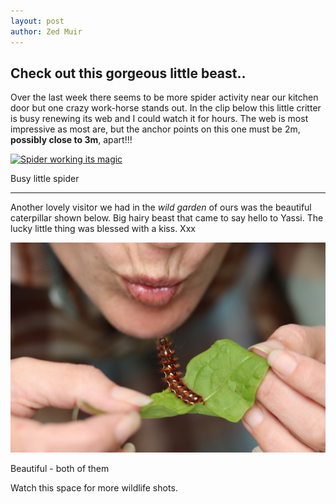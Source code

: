 ```yaml
---
layout: post
author: Zed Muir
---
```


## Check out this gorgeous little beast..

Over the last week there seems to be more spider activity near our kitchen door but one crazy work-horse stands out.  In the clip below this little critter is busy renewing its web and I could watch it for hours.  The web is most impressive as most are, but the anchor points on this one must be 2m, **possibly close to 3m**, apart!!!

[![Spider working its magic](images/spider-thumbnail.png)](https://youtu.be/BN915yU9RJo) 
<figcaption>Busy little spider</figcaption>

---

Another lovely visitor we had in the *wild garden* of ours was the beautiful caterpillar shown below.  Big hairy beast that came to say hello to Yassi.  The lucky little thing was blessed with a kiss.  Xxx

![Yassi kissing the caterpillar](images/yassi-caterpillar.jpeg)
<figcaption>Beautiful - both of them</figcaption>

Watch this space for more wildlife shots. 